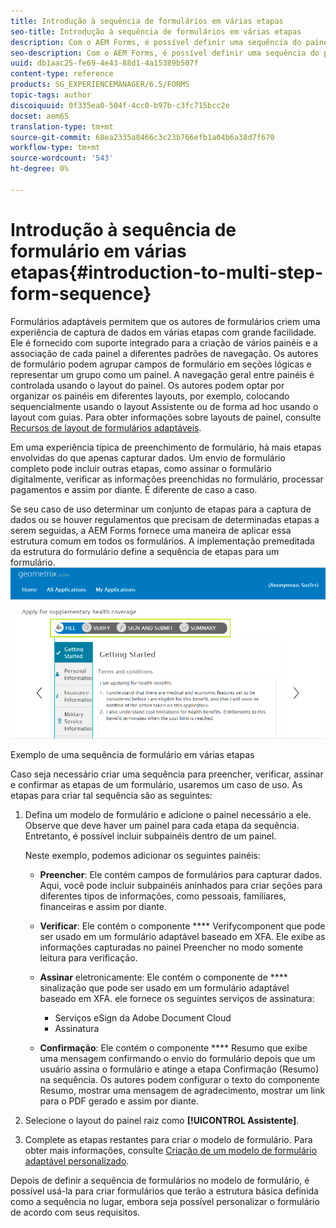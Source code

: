 ```yaml
---
title: Introdução à sequência de formulários em várias etapas
seo-title: Introdução à sequência de formulários em várias etapas
description: Com o AEM Forms, é possível definir uma sequência do painel de formulários na qual os usuários devem navegar e preencher um formulário adaptável.
seo-description: Com o AEM Forms, é possível definir uma sequência do painel de formulários na qual os usuários devem navegar e preencher um formulário adaptável.
uuid: db1aac25-fe69-4e43-88d1-4a15389b507f
content-type: reference
products: SG_EXPERIENCEMANAGER/6.5/FORMS
topic-tags: author
discoiquuid: 0f335ea0-504f-4cc0-b97b-c3fc715bcc2e
docset: aem65
translation-type: tm+mt
source-git-commit: 68ea2335a8466c3c23b766efb1a04b6a38d7f670
workflow-type: tm+mt
source-wordcount: '543'
ht-degree: 0%

---
```



# Introdução à sequência de formulário em várias etapas{#introduction-to-multi-step-form-sequence}

Formulários adaptáveis permitem que os autores de formulários criem uma experiência de captura de dados em várias etapas com grande facilidade. Ele é fornecido com suporte integrado para a criação de vários painéis e a associação de cada painel a diferentes padrões de navegação. Os autores de formulário podem agrupar campos de formulário em seções lógicas e representar um grupo como um painel. A navegação geral entre painéis é controlada usando o layout do painel. Os autores podem optar por organizar os painéis em diferentes layouts, por exemplo, colocando sequencialmente usando o layout Assistente ou de forma ad hoc usando o layout com guias. Para obter informações sobre layouts de painel, consulte [Recursos de layout de formulários adaptáveis](../../forms/using/layout-capabilities-adaptive-forms.md).

Em uma experiência típica de preenchimento de formulário, há mais etapas envolvidas do que apenas capturar dados. Um envio de formulário completo pode incluir outras etapas, como assinar o formulário digitalmente, verificar as informações preenchidas no formulário, processar pagamentos e assim por diante. É diferente de caso a caso.

Se seu caso de uso determinar um conjunto de etapas para a captura de dados ou se houver regulamentos que precisam de determinadas etapas a serem seguidas, a AEM Forms fornece uma maneira de aplicar essa estrutura comum em todos os formulários. A implementação premeditada da estrutura do formulário define a sequência de etapas para um formulário. ![Exemplo de uma sequência de formulário em várias etapas](assets/formpipeline.png)

Exemplo de uma sequência de formulário em várias etapas

Caso seja necessário criar uma sequência para preencher, verificar, assinar e confirmar as etapas de um formulário, usaremos um caso de uso. As etapas para criar tal sequência são as seguintes:

1. Defina um modelo de formulário e adicione o painel necessário a ele. Observe que deve haver um painel para cada etapa da sequência. Entretanto, é possível incluir subpainéis dentro de um painel.

   Neste exemplo, podemos adicionar os seguintes painéis:

   * **Preencher**: Ele contém campos de formulários para capturar dados. Aqui, você pode incluir subpainéis aninhados para criar seções para diferentes tipos de informações, como pessoais, familiares, financeiras e assim por diante.

   * **Verificar**: Ele contém o componente  **** Verifycomponent que pode ser usado em um formulário adaptável baseado em XFA. Ele exibe as informações capturadas no painel Preencher no modo somente leitura para verificação.

   * **Assinar** eletronicamente: Ele contém o componente de  **** sinalização que pode ser usado em um formulário adaptável baseado em XFA. ele fornece os seguintes serviços de assinatura:

      * Serviços eSign da Adobe Document Cloud
      * Assinatura
   * **Confirmação**: Ele contém o componente  **** Resumo que exibe uma mensagem confirmando o envio do formulário depois que um usuário assina o formulário e atinge a etapa Confirmação (Resumo) na sequência. Os autores podem configurar o texto do componente Resumo, mostrar uma mensagem de agradecimento, mostrar um link para o PDF gerado e assim por diante.


1. Selecione o layout do painel raiz como **[!UICONTROL Assistente]**.
1. Complete as etapas restantes para criar o modelo de formulário. Para obter mais informações, consulte [Criação de um modelo de formulário adaptável personalizado](../../forms/using/custom-adaptive-forms-templates.md).

Depois de definir a sequência de formulários no modelo de formulário, é possível usá-la para criar formulários que terão a estrutura básica definida como a sequência no lugar, embora seja possível personalizar o formulário de acordo com seus requisitos.


